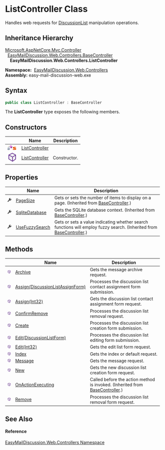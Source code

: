 ListController Class
====================
Handles web requests for [DiscussionList][1] manipulation operations.


Inheritance Hierarchy
---------------------
[Microsoft.AspNetCore.Mvc.Controller][2]  
  [EasyMailDiscussion.Web.Controllers.BaseController][3]  
    **EasyMailDiscussion.Web.Controllers.ListController**  

  **Namespace:**  [EasyMailDiscussion.Web.Controllers][4]  
  **Assembly:** easy-mail-discussion-web.exe

Syntax
------

```csharp
public class ListController : BaseController
```

The **ListController** type exposes the following members.


Constructors
------------

|                                   | Name                | Description  |
| --------------------------------- | ------------------- | ------------ |
| ![Private method]![Static member] | [ListController][5] |              |
| ![Public method]                  | [ListController][6] | Constructor. |


Properties
----------

|                    | Name                | Description                                                                                                              |
| ------------------ | ------------------- | ------------------------------------------------------------------------------------------------------------------------ |
| ![Public property] | [PageSize][7]       | Gets or sets the number of items to display on a page. (Inherited from [BaseController][3].)                             |
| ![Public property] | [SqliteDatabase][8] | Gets the SQLite database context. (Inherited from [BaseController][3].)                                                  |
| ![Public property] | [UseFuzzySearch][9] | Gets or sets a value indicating whether search functions will employ fuzzy search. (Inherited from [BaseController][3].) |


Methods
-------

|                  | Name                                   | Description                                                                       |
| ---------------- | -------------------------------------- | --------------------------------------------------------------------------------- |
| ![Public method] | [Archive][10]                          | Gets the message archive request.                                                 |
| ![Public method] | [Assign(DiscussionListAssignForm)][11] | Processes the discussion list contact assignment form submission.                 |
| ![Public method] | [Assign(Int32)][12]                    | Gets the discussion list contact assignment form request.                         |
| ![Public method] | [ConfirmRemove][13]                    | Processes the discussion list removal request.                                    |
| ![Public method] | [Create][14]                           | Processes the discussion list creation form submission.                           |
| ![Public method] | [Edit(DiscussionListForm)][15]         | Processes the discussion list editing form submission.                            |
| ![Public method] | [Edit(Int32)][16]                      | Gets the edit list form request.                                                  |
| ![Public method] | [Index][17]                            | Gets the index or default request.                                                |
| ![Public method] | [Message][18]                          | Gets the message request.                                                         |
| ![Public method] | [New][19]                              | Gets the new discussion list creation form request.                               |
| ![Public method] | [OnActionExecuting][20]                | Called before the action method is invoked. (Inherited from [BaseController][3].) |
| ![Public method] | [Remove][21]                           | Processes the discussion list removal form request.                               |


See Also
--------

#### Reference
[EasyMailDiscussion.Web.Controllers Namespace][4]  

[1]: ../../EasyMailDiscussion.Common.Database/DiscussionList/README.md
[2]: https://docs.microsoft.com/dotnet/api/microsoft.aspnetcore.mvc.controller
[3]: ../BaseController/README.md
[4]: ../README.md
[5]: _cctor.md
[6]: _ctor.md
[7]: ../BaseController/PageSize.md
[8]: ../BaseController/SqliteDatabase.md
[9]: ../BaseController/UseFuzzySearch.md
[10]: Archive.md
[11]: Assign.md
[12]: Assign_1.md
[13]: ConfirmRemove.md
[14]: Create.md
[15]: Edit.md
[16]: Edit_1.md
[17]: Index.md
[18]: Message.md
[19]: New.md
[20]: ../BaseController/OnActionExecuting.md
[21]: Remove.md
[Private method]: ../../icons/privmethod.gif "Private method"
[Static member]: ../../icons/static.gif "Static member"
[Public method]: ../../icons/pubmethod.svg "Public method"
[Public property]: ../../icons/pubproperty.svg "Public property"